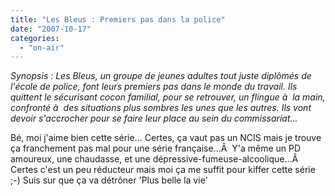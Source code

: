 ```yaml
---
title: "Les Bleus : Premiers pas dans la police"
date: "2007-10-17"
categories: 
  - "on-air"
---
```


_Synopsis : Les Bleus, un groupe de jeunes adultes tout juste diplômés de l'école de police, font leurs premiers pas dans le monde du travail. Ils quittent le sécurisant cocon familial, pour se retrouver, un flingue à  la main, confronté à  des situations plus sombres les unes que les autres. Ils vont devoir s'accrocher pour se faire leur place au sein du commissariat..._

Bé, moi j'aime bien cette série... Certes, ça vaut pas un NCIS mais je trouve ça franchement pas mal pour une série française...Â  Y'a même un PD amoureux, une chaudasse, et une dépressive-fumeuse-alcoolique...Â  Certes c'est un peu réducteur mais moi ça me suffit pour kiffer cette série ;-) Suis sur que ça va détrôner 'Plus belle la vie'
